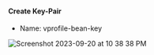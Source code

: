 #### Create Key-Pair

- Name: vprofile-bean-key

![Screenshot 2023-09-20 at 10 38 38 PM](https://github.com/Sulemoore/DevOps-Projects/assets/101164153/4a1deeba-a93d-4107-97e8-b995ac45aa7a)

